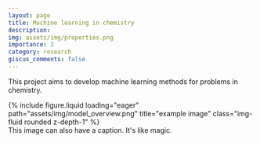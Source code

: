 ```yaml
---
layout: page
title: Machine learning in chemistry
description: 
img: assets/img/properties.png
importance: 2
category: research
giscus_comments: false
---
```


This project aims to develop machine learning methods for problems in chemistry.

<div class="row">
    <div class="col-sm mt-3 mt-md-0">
        {% include figure.liquid loading="eager" path="assets/img/model_overview.png" title="example image" class="img-fluid rounded z-depth-1" %}
    </div>
</div>
<div class="caption">
    This image can also have a caption. It's like magic.
</div>